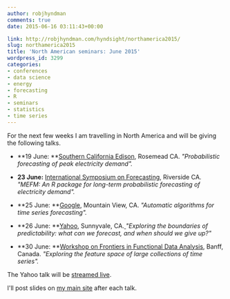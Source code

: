 ```yaml
---
author: robjhyndman
comments: true
date: 2015-06-16 03:11:43+00:00

link: http://robjhyndman.com/hyndsight/northamerica2015/
slug: northamerica2015
title: 'North American seminars: June 2015'
wordpress_id: 3299
categories:
- conferences
- data science
- energy
- forecasting
- R
- seminars
- statistics
- time series
---
```


For the next few weeks I am travelling in North America and will be giving the following talks.




    
  * **19 June: **[Southern California Edison](https://www.sce.com), Rosemead CA.
_"Probabilistic forecasting of peak electricity demand"._

    
  * **23 June:** [International Symposium on Forecasting](http://www.forecasters.org/isf), Riverside CA.
_"MEFM: An R package for long-term probabilistic forecasting of electricity demand"._

    
  * **25 June: **[Google](https://research.google.com/), Mountain View, CA.
_"Automatic algorithms for time series forecasting"._

    
  * **26 June: **[Yahoo](https://labs.yahoo.com/events/big-thinker-rob-hyndman-yahoo), Sunnyvale, CA.[
](https://labs.yahoo.com/events/big-thinker-rob-hyndman-yahoo)_"Exploring the boundaries of predictability: what can we forecast, and when should we give up?"_

    
  * **30 June: **[Workshop on Frontiers in Functional Data Analysis](http://www.birs.ca/events/2015/5-day-workshops/15w5096), Banff, Canada.
_"Exploring the feature space of large collections of time series"._



The Yahoo talk will be [streamed live](https://labs.yahoo.com/events/big-thinker-rob-hyndman-yahoo).

I'll post slides on [my main site](http://robjhyndman.com/publications/talks/) after each talk.
